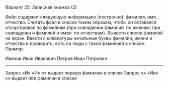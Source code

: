 Вариант 25: Записная книжка (2)

Файл содержит следующую информацию (построчно): фамилия, имя, отчество. Считать файл в список
таким образом, чтобы он оставался отсортирован по фамилиям (при совпадении фамилий ­ по именам;
при совпадении и фамилий и имен ­ по отчествам). Вывести список фамилий на экран. Ввести с
клавиатуры начальные буквы фамилии, имени и отчества и проверить, есть ли люди с такой фамилией в
списке. Пример:

Иванов Иван Иванович
Петров Иван Петрович

---------------------------------------------------------------
Запрос «И» «И» «» выдает первую фамилию в списке
Запрос «» «Ив» «» выдает обе фамилии в списке


